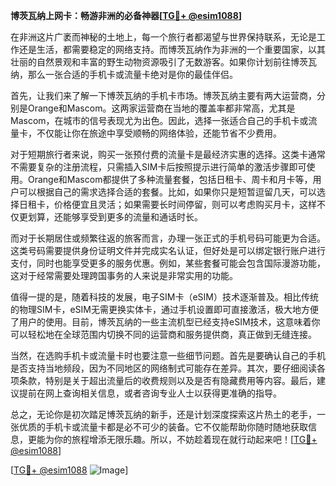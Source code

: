**博茨瓦纳上网卡：畅游非洲的必备神器[[TG💪+ @esim1088](https://t.me/s/esim1088)]**

在非洲这片广袤而神秘的土地上，每一个旅行者都渴望与世界保持联系，无论是工作还是生活，都需要稳定的网络支持。而博茨瓦纳作为非洲的一个重要国家，以其壮丽的自然景观和丰富的野生动物资源吸引了无数游客。如果你计划前往博茨瓦纳，那么一张合适的手机卡或流量卡绝对是你的最佳伴侣。

首先，让我们来了解一下博茨瓦纳的手机卡市场。博茨瓦纳主要有两大运营商，分别是Orange和Mascom。这两家运营商在当地的覆盖率都非常高，尤其是Mascom，在城市的信号表现尤为出色。因此，选择一张适合自己的手机卡或流量卡，不仅能让你在旅途中享受顺畅的网络体验，还能节省不少费用。

对于短期旅行者来说，购买一张预付费的流量卡是最经济实惠的选择。这类卡通常不需要复杂的注册流程，只需插入SIM卡后按照提示进行简单的激活步骤即可使用。Orange和Mascom都提供了多种流量套餐，包括日租卡、周卡和月卡等，用户可以根据自己的需求选择合适的套餐。比如，如果你只是短暂逗留几天，可以选择日租卡，价格便宜且灵活；如果需要长时间停留，则可以考虑购买月卡，这样不仅更划算，还能够享受到更多的流量和通话时长。

而对于长期居住或频繁往返的旅客而言，办理一张正式的手机号码可能更为合适。这类号码需要提供身份证明文件并完成实名认证，但好处是可以绑定银行账户进行支付，同时也能享受更多的服务优惠。例如，某些套餐可能会包含国际漫游功能，这对于经常需要处理跨国事务的人来说是非常实用的功能。

值得一提的是，随着科技的发展，电子SIM卡（eSIM）技术逐渐普及。相比传统的物理SIM卡，eSIM无需更换实体卡，通过手机设置即可直接激活，极大地方便了用户的使用。目前，博茨瓦纳的一些主流机型已经支持eSIM技术，这意味着你可以轻松地在全球范围内切换不同的运营商和服务提供商，真正做到无缝连接。

当然，在选购手机卡或流量卡时也要注意一些细节问题。首先是要确认自己的手机是否支持当地频段，因为不同地区的网络制式可能存在差异。其次，要仔细阅读各项条款，特别是关于超出流量后的收费规则以及是否有隐藏费用等内容。最后，建议提前在网上查询相关信息，或者咨询专业人士以获得更准确的指导。

总之，无论你是初次踏足博茨瓦纳的新手，还是计划深度探索这片热土的老手，一张优质的手机卡或流量卡都是必不可少的装备。它不仅能帮助你随时随地获取信息，更能为你的旅程增添无限乐趣。所以，不妨趁着现在就行动起来吧！[[TG💪+ @esim1088](https://t.me/s/esim1088)]

[[TG💪+ @esim1088](https://t.me/s/esim1088) ![Image](https://i.postimg.cc/4NQfJmqS/Snipaste-2025-05-13-00-14-12.png)]